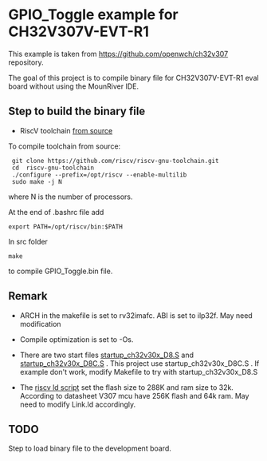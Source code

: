 # GPIO_Toggle example for CH32V307V-EVT-R1

This example is taken from https://github.com/openwch/ch32v307 repository.

The goal of this project is to compile binary file for CH32V307V-EVT-R1 eval board without using the MounRiver IDE.

## Step to build the binary file

* RiscV toolchain [from source](https://github.com/riscv/riscv-gnu-toolchain) 

To compile toolchain from source:
```
 git clone https://github.com/riscv/riscv-gnu-toolchain.git
 cd  riscv-gnu-toolchain
 ./configure --prefix=/opt/riscv --enable-multilib
 sudo make -j N
```
  where N is the number of processors.

At the end of .bashrc file add

```
export PATH=/opt/riscv/bin:$PATH
```

In src folder
```
make 
```
to compile GPIO_Toggle.bin file.


## Remark

* ARCH in the makefile is set to rv32imafc. ABI is set to ilp32f.  May need modification

* Compile optimization is set to -Os.

* There are two start files [startup_ch32v30x_D8.S](startup_ch32v30x_D8.S) and [startup_ch32v30x_D8C.S](startup_ch32v30x_D8C.S) . This project use startup_ch32v30x_D8C.S . If example don't work, modify Makefile to try with startup_ch32v30x_D8.S

* The [riscv ld script](Link.ld) set the flash size to 288K and ram size to 32k. According to datasheet V307 mcu have 256K flash and 64k ram. May need to modify Link.ld accordingly. 

## TODO
 
Step to load binary file to the development board.





